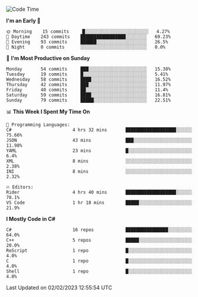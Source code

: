 <!--START_SECTION:waka-->
![Code Time](http://img.shields.io/badge/Code%20Time-896%20hrs%204%20mins-blue)

**I'm an Early 🐤** 

```text
🌞 Morning    15 commits     █░░░░░░░░░░░░░░░░░░░░░░░░   4.27% 
🌆 Daytime    243 commits    █████████████████░░░░░░░░   69.23% 
🌃 Evening    93 commits     ██████░░░░░░░░░░░░░░░░░░░   26.5% 
🌙 Night      0 commits      ░░░░░░░░░░░░░░░░░░░░░░░░░   0.0%

```
📅 **I'm Most Productive on Sunday** 

```text
Monday       54 commits     ███░░░░░░░░░░░░░░░░░░░░░░   15.38% 
Tuesday      19 commits     █░░░░░░░░░░░░░░░░░░░░░░░░   5.41% 
Wednesday    58 commits     ████░░░░░░░░░░░░░░░░░░░░░   16.52% 
Thursday     42 commits     ███░░░░░░░░░░░░░░░░░░░░░░   11.97% 
Friday       40 commits     ██░░░░░░░░░░░░░░░░░░░░░░░   11.4% 
Saturday     59 commits     ████░░░░░░░░░░░░░░░░░░░░░   16.81% 
Sunday       79 commits     █████░░░░░░░░░░░░░░░░░░░░   22.51%

```


📊 **This Week I Spent My Time On** 

```text
💬 Programming Languages: 
C#                       4 hrs 32 mins       ███████████████████░░░░░░   75.66% 
JSON                     43 mins             ███░░░░░░░░░░░░░░░░░░░░░░   11.98% 
YAML                     23 mins             █░░░░░░░░░░░░░░░░░░░░░░░░   6.4% 
XML                      8 mins              ░░░░░░░░░░░░░░░░░░░░░░░░░   2.38% 
INI                      8 mins              ░░░░░░░░░░░░░░░░░░░░░░░░░   2.32%

🔥 Editors: 
Rider                    4 hrs 40 mins       ███████████████████░░░░░░   78.1% 
VS Code                  1 hr 18 mins        █████░░░░░░░░░░░░░░░░░░░░   21.9%

```

**I Mostly Code in C#** 

```text
C#                       16 repos            ████████████████░░░░░░░░░   64.0% 
C++                      5 repos             █████░░░░░░░░░░░░░░░░░░░░   20.0% 
ReScript                 1 repo              █░░░░░░░░░░░░░░░░░░░░░░░░   4.0% 
C                        1 repo              █░░░░░░░░░░░░░░░░░░░░░░░░   4.0% 
Shell                    1 repo              █░░░░░░░░░░░░░░░░░░░░░░░░   4.0%

```



 Last Updated on 02/02/2023 12:55:54 UTC
<!--END_SECTION:waka-->
